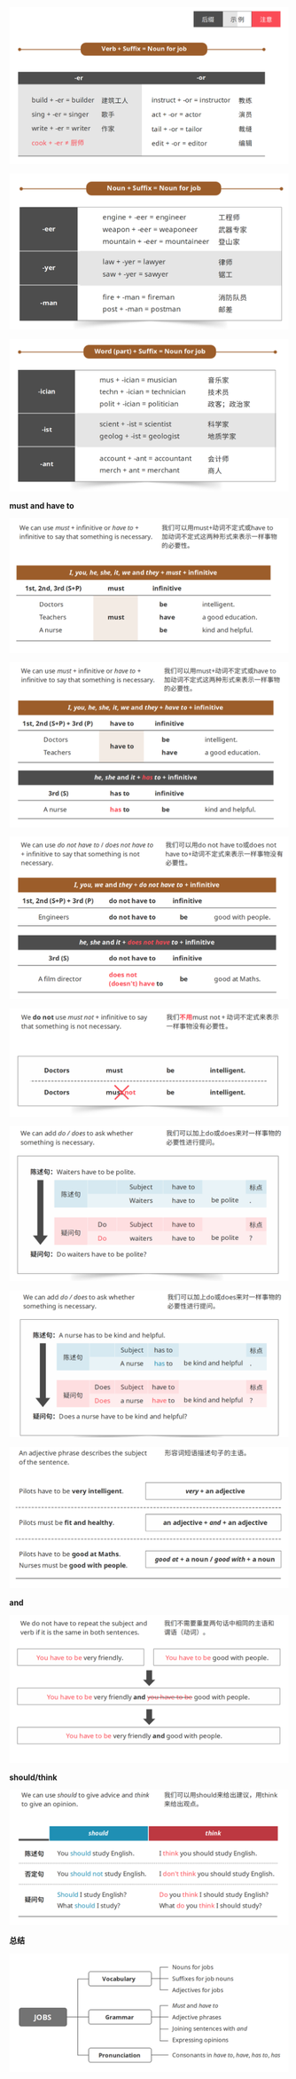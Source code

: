 ![image-20230821194913428](assets/11-U6L1Jobs--Vocabulary,Grammar.and.Pronunciation/image-20230821194913428.png)

![image-20230821195038579](assets/11-U6L1Jobs--Vocabulary,Grammar.and.Pronunciation/image-20230821195038579.png)

![image-20230821195156719](assets/11-U6L1Jobs--Vocabulary,Grammar.and.Pronunciation/image-20230821195156719.png)

**must and have to**

![image-20230821195542579](assets/11-U6L1Jobs--Vocabulary,Grammar.and.Pronunciation/image-20230821195542579.png)

![image-20230821195633380](assets/11-U6L1Jobs--Vocabulary,Grammar.and.Pronunciation/image-20230821195633380.png)

![image-20230821195727436](assets/11-U6L1Jobs--Vocabulary,Grammar.and.Pronunciation/image-20230821195727436.png)

![image-20230821195750232](assets/11-U6L1Jobs--Vocabulary,Grammar.and.Pronunciation/image-20230821195750232.png)

![image-20230821195822563](assets/11-U6L1Jobs--Vocabulary,Grammar.and.Pronunciation/image-20230821195822563.png)

![image-20230821195846435](assets/11-U6L1Jobs--Vocabulary,Grammar.and.Pronunciation/image-20230821195846435.png)

![image-20230821200003668](assets/11-U6L1Jobs--Vocabulary,Grammar.and.Pronunciation/image-20230821200003668.png)

**and**

![image-20230821200123233](assets/11-U6L1Jobs--Vocabulary,Grammar.and.Pronunciation/image-20230821200123233.png)

**should/think**

![image-20230821200250824](assets/11-U6L1Jobs--Vocabulary,Grammar.and.Pronunciation/image-20230821200250824.png)

**总结**

![image-20230821200712734](assets/11-U6L1Jobs--Vocabulary,Grammar.and.Pronunciation/image-20230821200712734.png)
